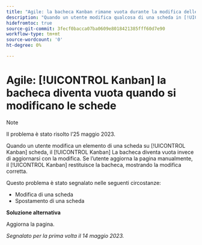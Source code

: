```yaml
---
title: "Agile: la bacheca Kanban rimane vuota durante la modifica delle schede"
description: "Quando un utente modifica qualcosa di una scheda in [!UICONTROL Kanban] scheda, il [!UICONTROL Kanban] La bacheca diventa vuota invece di aggiornarsi con la modifica. Se l’utente aggiorna la pagina manualmente, il [!UICONTROL Kanban] restituisce la bacheca, mostrando la modifica corretta."
hidefromtoc: true
source-git-commit: 3fecf0bacca07ba0609e8018421385fff60d7e90
workflow-type: tm+mt
source-wordcount: '0'
ht-degree: 0%

---
```



# Agile: [!UICONTROL Kanban] la bacheca diventa vuota quando si modificano le schede

>[!NOTE]
>
>Il problema è stato risolto l’25 maggio 2023.

Quando un utente modifica un elemento di una scheda su [!UICONTROL Kanban] scheda, il [!UICONTROL Kanban] La bacheca diventa vuota invece di aggiornarsi con la modifica. Se l’utente aggiorna la pagina manualmente, il [!UICONTROL Kanban] restituisce la bacheca, mostrando la modifica corretta.

Questo problema è stato segnalato nelle seguenti circostanze:

* Modifica di una scheda
* Spostamento di una scheda

**Soluzione alternativa**

Aggiorna la pagina.

_Segnalato per la prima volta il 14 maggio 2023._

